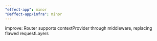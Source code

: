 ```yaml
---
"effect-app": minor
"@effect-app/infra": minor
---
```


improve: Router supports contextProvider through middleware, replacing flawed requestLayers

